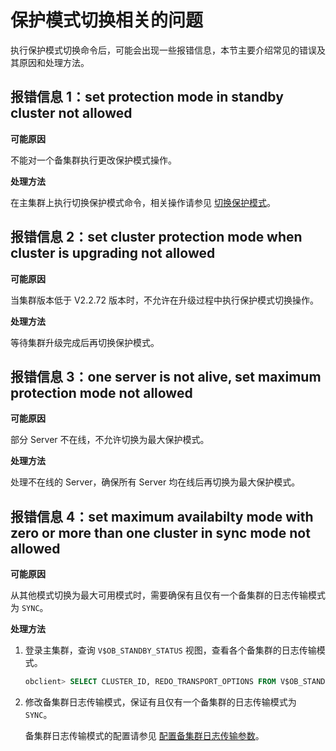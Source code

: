 保护模式切换相关的问题 
================================

执行保护模式切换命令后，可能会出现一些报错信息，本节主要介绍常见的错误及其原因和处理方法。

报错信息 1：set protection mode in standby cluster not allowed 
------------------------------------------------------------------------------

**可能原因** 

不能对一个备集群执行更改保护模式操作。

**处理方法** 

在主集群上执行切换保护模式命令，相关操作请参见 [切换保护模式](../6.protection-mode-2/3.switch-protection-mode-1.md)。

报错信息 2：set cluster protection mode when cluster is upgrading not allowed 
---------------------------------------------------------------------------------------------

**可能原因** 

当集群版本低于 V2.2.72 版本时，不允许在升级过程中执行保护模式切换操作。

**处理方法** 

等待集群升级完成后再切换保护模式。

报错信息 3：one server is not alive, set maximum protection mode not allowed 
--------------------------------------------------------------------------------------------

**可能原因** 

部分 Server 不在线，不允许切换为最大保护模式。

**处理方法** 

处理不在线的 Server，确保所有 Server 均在线后再切换为最大保护模式。

报错信息 4：set maximum availabilty mode with zero or more than one cluster in sync mode not allowed 
--------------------------------------------------------------------------------------------------------------------

**可能原因** 

从其他模式切换为最大可用模式时，需要确保有且仅有一个备集群的日志传输模式为 `SYNC`。

**处理方法** 

1. 登录主集群，查询 `V$OB_STANDBY_STATUS` 视图，查看各个备集群的日志传输模式。

   ```sql
   obclient> SELECT CLUSTER_ID, REDO_TRANSPORT_OPTIONS FROM V$OB_STANDBY_STATUS;
   ```

   

2. 修改备集群日志传输模式，保证有且仅有一个备集群的日志传输模式为 `SYNC`。

   备集群日志传输模式的配置请参见 [配置备集群日志传输参数](../5.log-delivery-service-2/2.configure-secondary-cluster-log-transmission-parameters.md)。
   



